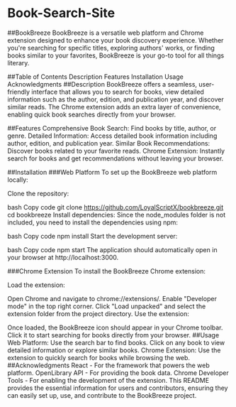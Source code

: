 # Book-Search-Site
##BookBreeze
BookBreeze is a versatile web platform and Chrome extension designed to enhance your book discovery experience. Whether you're searching for specific titles, exploring authors' works, or finding books similar to your favorites, BookBreeze is your go-to tool for all things literary.

##Table of Contents
Description
Features
Installation
Usage
Acknowledgments
##Description
BookBreeze offers a seamless, user-friendly interface that allows you to search for books, view detailed information such as the author, edition, and publication year, and discover similar reads. The Chrome extension adds an extra layer of convenience, enabling quick book searches directly from your browser.

##Features
Comprehensive Book Search: Find books by title, author, or genre.
Detailed Information: Access detailed book information including author, edition, and publication year.
Similar Book Recommendations: Discover books related to your favorite reads.
Chrome Extension: Instantly search for books and get recommendations without leaving your browser.

##Installation
###Web Platform
To set up the BookBreeze web platform locally:

Clone the repository:

bash
Copy code
git clone https://github.com/LoyalScriptX/bookbreeze.git
cd bookbreeze
Install dependencies: Since the node_modules folder is not included, you need to install the dependencies using npm:

bash
Copy code
npm install
Start the development server:

bash
Copy code
npm start
The application should automatically open in your browser at http://localhost:3000.

###Chrome Extension
To install the BookBreeze Chrome extension:

Load the extension:

Open Chrome and navigate to chrome://extensions/.
Enable "Developer mode" in the top right corner.
Click "Load unpacked" and select the extension folder from the project directory.
Use the extension:

Once loaded, the BookBreeze icon should appear in your Chrome toolbar. Click it to start searching for books directly from your browser.
##Usage
Web Platform: Use the search bar to find books. Click on any book to view detailed information or explore similar books.
Chrome Extension: Use the extension to quickly search for books while browsing the web.
##Acknowledgments
React - For the framework that powers the web platform.
OpenLibrary API - For providing the book data.
Chrome Developer Tools - For enabling the development of the extension.
This README provides the essential information for users and contributors, ensuring they can easily set up, use, and contribute to the BookBreeze project.







